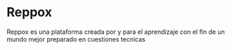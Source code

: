 # Reppox
Reppox es una plataforma creada por y para el aprendizaje con el fin de un mundo mejor preparado en cuestiones tecnicas
